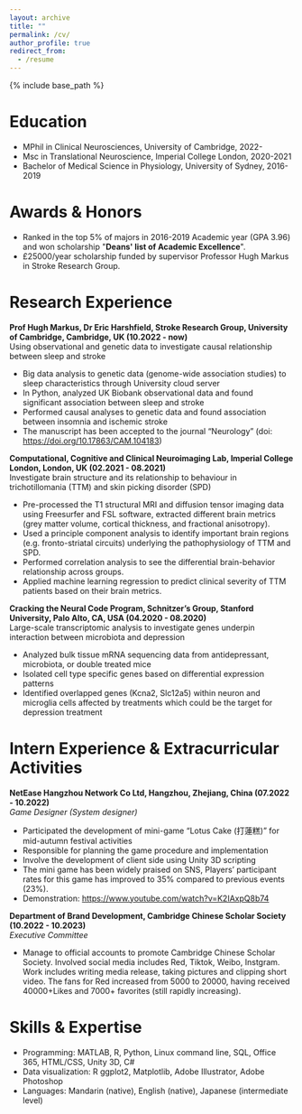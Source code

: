```yaml
---
layout: archive
title: ""
permalink: /cv/
author_profile: true
redirect_from:
  - /resume
---
```


{% include base_path %}

Education
======
* MPhil in Clinical Neurosciences, University of Cambridge, 2022-
* Msc in Translational Neuroscience, Imperial College London, 2020-2021
* Bachelor of Medical Science in Physiology, University of Sydney, 2016-2019

Awards & Honors
======
* Ranked in the top 5% of majors in 2016-2019 Academic year (GPA 3.96) and won scholarship "**Deans' list of Academic Excellence**".
* £25000/year scholarship funded by supervisor Professor Hugh Markus in Stroke Research Group.



Research Experience	
======
**Prof Hugh Markus, Dr Eric Harshfield, Stroke Research Group, University of Cambridge, Cambridge, UK (10.2022 - now)**\
Using observational and genetic data to investigate causal relationship between sleep and stroke
* Big data analysis to genetic data (genome-wide association studies) to sleep characteristics through University cloud server 
* In Python, analyzed UK Biobank observational data and found significant association between sleep and stroke
* Performed causal analyses to genetic data and found association between insomnia and ischemic stroke
* The manuscript has been accepted to the journal “Neurology” (doi: https://doi.org/10.17863/CAM.104183)
  
**Computational, Cognitive and Clinical Neuroimaging Lab, Imperial College London, London, UK (02.2021 - 08.2021)**\
Investigate brain structure and its relationship to behaviour in trichotillomania (TTM) and skin picking disorder (SPD)
* Pre-processed the T1 structural MRI and diffusion tensor imaging data using Freesurfer and FSL software, extracted different brain metrics (grey matter volume, cortical thickness, and fractional anisotropy).
* Used a principle component analysis to identify important brain regions (e.g. fronto-striatal circuits) underlying the pathophysiology of TTM and SPD.
* Performed correlation analysis to see the differential brain-behavior relationship across groups.
* Applied machine learning regression to predict clinical severity of TTM patients based on their brain metrics.

**Cracking the Neural Code Program, Schnitzer’s Group, Stanford University, Palo Alto, CA, USA (04.2020 - 08.2020)**\
Large-scale transcriptomic analysis to investigate genes underpin interaction between microbiota and depression
* Analyzed bulk tissue mRNA sequencing data from antidepressant, microbiota, or double treated mice
* Isolated cell type specific genes based on differential expression patterns  
* Identified overlapped genes (Kcna2, Slc12a5) within neuron and microglia cells affected by treatments which could be the target for depression treatment 


Intern Experience & Extracurricular Activities
======
**NetEase Hangzhou Network Co Ltd, Hangzhou, Zhejiang, China (07.2022 - 10.2022)**\
*Game Designer (System designer)*
* Participated the development of mini-game “Lotus Cake (打蓮糕)” for mid-autumn festival activities
* Responsible for planning the game procedure and implementation
* Involve the development of client side using Unity 3D scripting 
* The mini game has been widely praised on SNS, Players’ participant rates for this game has improved to 35% compared to previous events (23%).
* Demonstration: https://www.youtube.com/watch?v=K2IAxpQ8b74 

**Department of Brand Development, Cambridge Chinese Scholar Society (10.2022 - 10.2023)**\
*Executive Committee*
* Manage to official accounts to promote Cambridge Chinese Scholar Society. Involved social media includes Red, Tiktok, Weibo, Instgram. Work includes writing media release, taking pictures and clipping short video. The fans for Red increased from 5000 to 20000, having received 40000+Likes and 7000+ favorites (still rapidly increasing).


Skills & Expertise
======
* Programming: 	MATLAB, R, Python, Linux command line, SQL, Office 365, HTML/CSS, Unity 3D, C#
* Data visualization: R ggplot2, Matplotlib, Adobe Illustrator, Adobe Photoshop
* Languages: Mandarin (native), English (native), Japanese (intermediate level)


